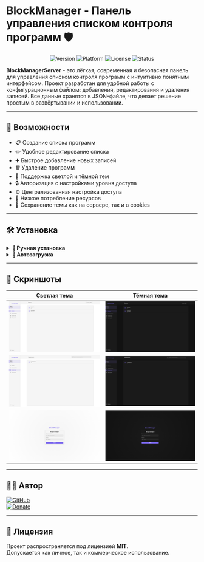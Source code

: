 # BlockManager - Панель управления списком контроля программ 🛡️

<div align="center">
  <img src="https://img.shields.io/badge/Version-1.0.0-blue" alt="Version">
  <img src="https://img.shields.io/badge/Platform-Windows-success" alt="Platform">
  <img src="https://img.shields.io/badge/License-MIT-green" alt="License">
  <img src="https://img.shields.io/badge/Status-Release-brightgreen" alt="Status">
</div>

**BlockManagerServer** - это лёгкая, современная и безопасная панель для управления списком контроля программ с интуитивно понятным интерфейсом. Проект разработан для удобной работы с конфигурационным файлом: добавления, редактирования и удаления записей. Все данные хранятся в JSON-файле, что делает решение простым в развёртывании и использовании.

---

## 🌟 Возможности

- 📋 Создание списка программ
- ✏️ Удобное редактирование списка
- ➕ Быстрое добавление новых записей
- 🗑️ Удаление программ
- 🌙 Поддержка светлой и тёмной тем
- 🔒 Авторизация с настройками уровня доступа
- ⚙️ Централизованная настройка доступа
- 🚀 Низкое потребление ресурсов
- 🎨 Сохранение темы как на сервере, так и в cookies

---

## 🛠️ Установка

<details>
<summary><b>🔧 Ручная установка</b></summary>

1. Скачайте [последнюю версию архива](https://github.com/dejavugd/BlockManagerServer/releases)
2. Распакуйте архив в удобное место
3. Запустите **BMServer.exe**
4. Перейдите по адресу http://{Ваш IP-адрес|DNS}:8083/
5. Создайте первого пользователя

</details>

<details>
<summary><b>🔄 Автозагрузка</b></summary>

1. Запустите программу **BMServer.exe**
2. В системном трее кликните правой кнопкой мыши по иконке программы
3. Выберите пункт "Открыть"
4. Активируйте опцию "Запускать при старте системы"
5. Перезагрузите компьютер

</details>

---

## 📸 Скриншоты

| Светлая тема | Тёмная тема |
|--------------|-------------|
| ![Главная страница](./img/HOME_LIGHT.png) | ![Главная страница](./img/HOME_DARK.png) |
| ![Справочник](./img/GUIDE_LIGHT.png) | ![Справочник](./img/GUIDE_DARK.png) |
| ![Авторизация](./img/LOGIN_LIGHT.png) | ![Авторизация](./img/LOGIN_DARK.png) |

---

## 👨‍💻 Автор

<div align="left">
  <a href="https://github.com/dejavugd">
    <img src="https://img.shields.io/badge/GitHub-dejavugd-blue?style=for-the-badge&logo=github" alt="GitHub">
  </a>
  <br>
  <a href="https://yoomoney.ru/to/4100115868712253">
    <img src="https://img.shields.io/badge/Поддержать-проект-orange?style=for-the-badge" alt="Donate">
  </a>
</div>

---

## 📜 Лицензия

Проект распространяется под лицензией **MIT**.  
Допускается как личное, так и коммерческое использование.